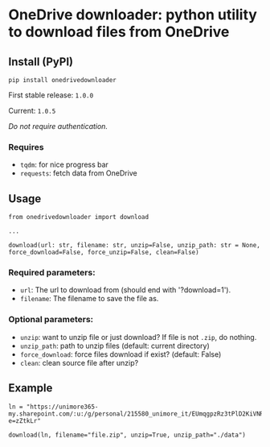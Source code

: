 # OneDrive downloader: python utility to download files from OneDrive


## Install (PyPI)
`pip install onedrivedownloader`

First stable release: `1.0.0`

Current: `1.0.5`

*Do not require authentication.*

### Requires
- `tqdm`: for nice progress bar
- `requests`: fetch data from OneDrive

## Usage
```
from onedrivedownloader import download

...

download(url: str, filename: str, unzip=False, unzip_path: str = None, force_download=False, force_unzip=False, clean=False)
```

### Required parameters:
- `url`: The url to download from (should end with '?download=1').
- `filename`: The filename to save the file as.

### Optional parameters:
- `unzip`: want to unzip file or just download? If file is not `.zip`, do nothing.
- `unzip_path`: path to unzip files (default: current directory)
- `force_download`: force files download if exist? (default: False)
- `clean`: clean source file after unzip?

## Example
```
ln = "https://unimore365-my.sharepoint.com/:u:/g/personal/215580_unimore_it/EUmqgpzRz3tPlD2KiVNRqdABBJl7qQYcIeROtMc4g2UeIA?e=zZtkLr"

download(ln, filename="file.zip", unzip=True, unzip_path="./data")
```